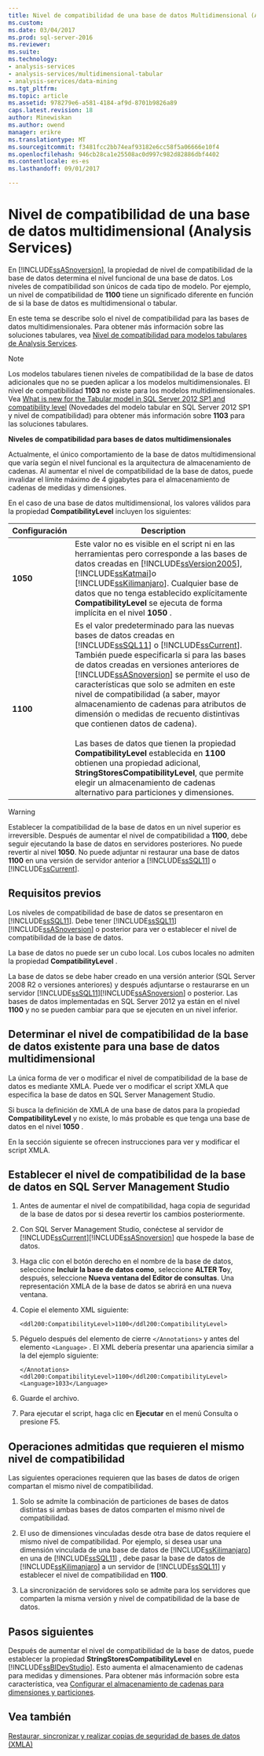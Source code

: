 ```yaml
---
title: Nivel de compatibilidad de una base de datos Multidimensional (Analysis Services) | Documentos de Microsoft
ms.custom: 
ms.date: 03/04/2017
ms.prod: sql-server-2016
ms.reviewer: 
ms.suite: 
ms.technology:
- analysis-services
- analysis-services/multidimensional-tabular
- analysis-services/data-mining
ms.tgt_pltfrm: 
ms.topic: article
ms.assetid: 978279e6-a581-4184-af9d-8701b9826a89
caps.latest.revision: 18
author: Minewiskan
ms.author: owend
manager: erikre
ms.translationtype: MT
ms.sourcegitcommit: f3481fcc2bb74eaf93182e6cc58f5a06666e10f4
ms.openlocfilehash: 946cb28ca1e25508ac0d997c982d82886dbf4402
ms.contentlocale: es-es
ms.lasthandoff: 09/01/2017

---
```

# <a name="compatibility-level-of-a-multidimensional-database-analysis-services"></a>Nivel de compatibilidad de una base de datos multidimensional (Analysis Services)
  En [!INCLUDE[ssASnoversion](../../includes/ssasnoversion-md.md)], la propiedad de nivel de compatibilidad de la base de datos determina el nivel funcional de una base de datos. Los niveles de compatibilidad son únicos de cada tipo de modelo. Por ejemplo, un nivel de compatibilidad de **1100** tiene un significado diferente en función de si la base de datos es multidimensional o tabular.  
  
 En este tema se describe solo el nivel de compatibilidad para las bases de datos multidimensionales. Para obtener más información sobre las soluciones tabulares, vea [Nivel de compatibilidad para modelos tabulares de Analysis Services](../../analysis-services/tabular-models/compatibility-level-for-tabular-models-in-analysis-services.md).  
  
> [!NOTE]  
>  Los modelos tabulares tienen niveles de compatibilidad de la base de datos adicionales que no se pueden aplicar a los modelos multidimensionales. El nivel de compatibilidad **1103** no existe para los modelos multidimensionales. Vea [What is new for the Tabular model in SQL Server 2012 SP1 and compatibility level](http://go.microsoft.com/fwlink/?LinkId=301727) (Novedades del modelo tabular en SQL Server 2012 SP1 y nivel de compatibilidad) para obtener más información sobre **1103** para las soluciones tabulares.  
  
 **Niveles de compatibilidad para bases de datos multidimensionales**  
  
 Actualmente, el único comportamiento de la base de datos multidimensional que varía según el nivel funcional es la arquitectura de almacenamiento de cadenas. Al aumentar el nivel de compatibilidad de la base de datos, puede invalidar el límite máximo de 4 gigabytes para el almacenamiento de cadenas de medidas y dimensiones.  
  
 En el caso de una base de datos multidimensional, los valores válidos para la propiedad **CompatibilityLevel** incluyen los siguientes:  
  
|Configuración|Description|  
|-------------|-----------------|  
|**1050**|Este valor no es visible en el script ni en las herramientas pero corresponde a las bases de datos creadas en [!INCLUDE[ssVersion2005](../../includes/ssversion2005-md.md)], [!INCLUDE[ssKatmai](../../includes/sskatmai-md.md)]o [!INCLUDE[ssKilimanjaro](../../includes/sskilimanjaro-md.md)]. Cualquier base de datos que no tenga establecido explícitamente **CompatibilityLevel** se ejecuta de forma implícita en el nivel **1050** .|  
|**1100**|Es el valor predeterminado para las nuevas bases de datos creadas en [!INCLUDE[ssSQL11](../../includes/sssql11-md.md)] o [!INCLUDE[ssCurrent](../../includes/sscurrent-md.md)]. También puede especificarla si para las bases de datos creadas en versiones anteriores de [!INCLUDE[ssASnoversion](../../includes/ssasnoversion-md.md)] se permite el uso de características que solo se admiten en este nivel de compatibilidad (a saber, mayor almacenamiento de cadenas para atributos de dimensión o medidas de recuento distintivas que contienen datos de cadena).<br /><br /> Las bases de datos que tienen la propiedad **CompatibilityLevel** establecida en **1100** obtienen una propiedad adicional, **StringStoresCompatibilityLevel**, que permite elegir un almacenamiento de cadenas alternativo para particiones y dimensiones.|  
  
> [!WARNING]  
>  Establecer la compatibilidad de la base de datos en un nivel superior es irreversible. Después de aumentar el nivel de compatibilidad a **1100**, debe seguir ejecutando la base de datos en servidores posteriores. No puede revertir al nivel **1050**. No puede adjuntar ni restaurar una base de datos **1100** en una versión de servidor anterior a [!INCLUDE[ssSQL11](../../includes/sssql11-md.md)] o [!INCLUDE[ssCurrent](../../includes/sscurrent-md.md)].  
  
## <a name="prerequisites"></a>Requisitos previos  
 Los niveles de compatibilidad de base de datos se presentaron en [!INCLUDE[ssSQL11](../../includes/sssql11-md.md)]. Debe tener [!INCLUDE[ssSQL11](../../includes/sssql11-md.md)][!INCLUDE[ssASnoversion](../../includes/ssasnoversion-md.md)] o posterior para ver o establecer el nivel de compatibilidad de la base de datos.  
  
 La base de datos no puede ser un cubo local. Los cubos locales no admiten la propiedad **CompatibilityLevel** .  
  
 La base de datos se debe haber creado en una versión anterior (SQL Server 2008 R2 o versiones anteriores) y después adjuntarse o restaurarse en un servidor [!INCLUDE[ssSQL11](../../includes/sssql11-md.md)][!INCLUDE[ssASnoversion](../../includes/ssasnoversion-md.md)] o posterior. Las bases de datos implementadas en SQL Server 2012 ya están en el nivel **1100** y no se pueden cambiar para que se ejecuten en un nivel inferior.  
  
## <a name="determine-the-existing-database-compatibility-level-for-a-multidimensional-database"></a>Determinar el nivel de compatibilidad de la base de datos existente para una base de datos multidimensional  
 La única forma de ver o modificar el nivel de compatibilidad de la base de datos es mediante XMLA. Puede ver o modificar el script XMLA que especifica la base de datos en SQL Server Management Studio.  
  
 Si busca la definición de XMLA de una base de datos para la propiedad **CompatibilityLevel** y no existe, lo más probable es que tenga una base de datos en el nivel **1050** .  
  
 En la sección siguiente se ofrecen instrucciones para ver y modificar el script XMLA.  
  
## <a name="set-the-database-compatibility-level-in-sql-server-management-studio"></a>Establecer el nivel de compatibilidad de la base de datos en SQL Server Management Studio  
  
1.  Antes de aumentar el nivel de compatibilidad, haga copia de seguridad de la base de datos por si desea revertir los cambios posteriormente.  
  
2.  Con SQL Server Management Studio, conéctese al servidor de [!INCLUDE[ssCurrent](../../includes/sscurrent-md.md)][!INCLUDE[ssASnoversion](../../includes/ssasnoversion-md.md)] que hospede la base de datos.  
  
3.  Haga clic con el botón derecho en el nombre de la base de datos, seleccione **Incluir la base de datos como**, seleccione **ALTER To**y, después, seleccione **Nueva ventana del Editor de consultas**. Una representación XMLA de la base de datos se abrirá en una nueva ventana.  
  
4.  Copie el elemento XML siguiente:  
  
    ```  
    <ddl200:CompatibilityLevel>1100</ddl200:CompatibilityLevel>  
    ```  
  
5.  Péguelo después del elemento de cierre `</Annotations>` y antes del elemento `<Language>` . El XML debería presentar una apariencia similar a la del ejemplo siguiente:  
  
    ```  
    </Annotations>  
    <ddl200:CompatibilityLevel>1100</ddl200:CompatibilityLevel>  
    <Language>1033</Language>  
    ```  
  
6.  Guarde el archivo.  
  
7.  Para ejecutar el script, haga clic en **Ejecutar** en el menú Consulta o presione F5.  
  
## <a name="supported-operations-that-require-the-same-compatibility-level"></a>Operaciones admitidas que requieren el mismo nivel de compatibilidad  
 Las siguientes operaciones requieren que las bases de datos de origen compartan el mismo nivel de compatibilidad.  
  
1.  Solo se admite la combinación de particiones de bases de datos distintas si ambas bases de datos comparten el mismo nivel de compatibilidad.  
  
2.  El uso de dimensiones vinculadas desde otra base de datos requiere el mismo nivel de compatibilidad. Por ejemplo, si desea usar una dimensión vinculada de una base de datos de [!INCLUDE[ssKilimanjaro](../../includes/sskilimanjaro-md.md)] en una de [!INCLUDE[ssSQL11](../../includes/sssql11-md.md)] , debe pasar la base de datos de [!INCLUDE[ssKilimanjaro](../../includes/sskilimanjaro-md.md)] a un servidor de [!INCLUDE[ssSQL11](../../includes/sssql11-md.md)] y establecer el nivel de compatibilidad en **1100**.  
  
3.  La sincronización de servidores solo se admite para los servidores que comparten la misma versión y nivel de compatibilidad de la base de datos.  
  
## <a name="next-steps"></a>Pasos siguientes  
 Después de aumentar el nivel de compatibilidad de la base de datos, puede establecer la propiedad **StringStoresCompatibilityLevel** en [!INCLUDE[ssBIDevStudio](../../includes/ssbidevstudio-md.md)]. Esto aumenta el almacenamiento de cadenas para medidas y dimensiones. Para obtener más información sobre esta característica, vea [Configurar el almacenamiento de cadenas para dimensiones y particiones](../../analysis-services/multidimensional-models/configure-string-storage-for-dimensions-and-partitions.md).  
  
## <a name="see-also"></a>Vea también  
 [Restaurar, sincronizar y realizar copias de seguridad de bases de datos &#40;XMLA&#41;](../../analysis-services/multidimensional-models-scripting-language-assl-xmla/backing-up-restoring-and-synchronizing-databases-xmla.md)  
  
  
